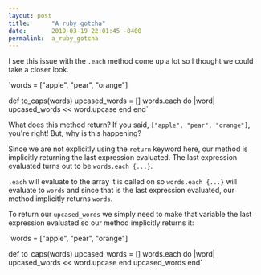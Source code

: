 ```yaml
---
layout: post
title:      "A ruby gotcha"
date:       2019-03-19 22:01:45 -0400
permalink:  a_ruby_gotcha
---
```



I see this issue with the `.each` method come up a lot so I thought we could take a closer look.

`words = ["apple", "pear", "orange"]

def to_caps(words) 
  upcased_words = []
  words.each do |word|
    upcased_words << word.upcase
  end
end`

What does this method return? If you said, `["apple", "pear", "orange"]`, you're right! But, why is this happening? 

Since we are not explicitly using the `return` keyword here, our method is implicitly returning the last expression evaluated. The last expression evaluated turns out to be `words.each {...}`.

`.each` will evaluate to the array it is called on so `words.each {...}` will evaluate to `words` and since that is the last expression evaluated, our method implicitly returns `words`. 

To return our `upcased_words` we simply need to make that variable the last expression evaluated so our method implicitly returns it:

`words = ["apple", "pear", "orange"]

def to_caps(words) 
  upcased_words = []
  words.each do |word|
    upcased_words << word.upcase
  end
	upcased_words
end`


